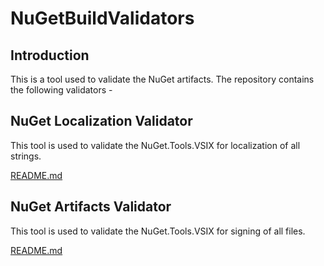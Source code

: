 # NuGetBuildValidators

## Introduction
This is a tool used to validate the NuGet artifacts. The repository contains the following validators - 

## NuGet Localization Validator

This tool is used to validate the NuGet.Tools.VSIX for localization of all strings.

[README.md](https://github.com/mishra14/NuGetBuildValidators/tree/master/NuGetValidators.Localization)

## NuGet Artifacts Validator

This tool is used to validate the NuGet.Tools.VSIX for signing of all files.

[README.md](https://github.com/mishra14/NuGetBuildValidators/tree/master/NuGetValidators.Artifact)



